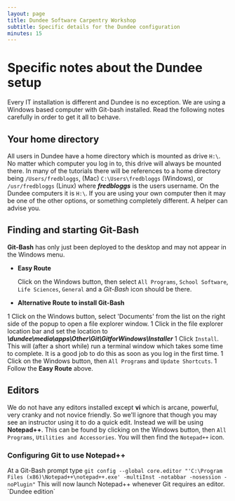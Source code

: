 ```yaml
---
layout: page
title: Dundee Software Carpentry Workshop
subtitle: Specific details for the Dundee configuration
minutes: 15
---
```

# Specific notes about the Dundee setup

Every IT installation is different and Dundee is no exception. We are using a Windows based computer with Git-bash installed. 
Read the following notes carefully in order to get it all to behave.

## Your home directory
All users in Dundee have a home directory which is mounted as drive `H:\`. No matter which computer you log in to, 
this drive will always be mounted there. In many of the tutorials there will be references to a home directory 
being `/Users/fredbloggs`, (Mac) `C:\Users\fredbloggs` (Windows), or `/usr/fredbloggs` (Linux) where __*fredbloggs*__ 
is the users username. On the Dundee computers it is `H:\`. If you are using your own computer then it may be one 
of the other options, or something completely different. A helper can advise you.

## Finding and starting Git-Bash
**Git-Bash** has only just been deployed to the desktop and may not appear in the Windows menu.

* **Easy Route**

    Click on the Windows button, then select `All Programs`, `School Software`, `Life Sciences`, `General` and a *Git-Bash* icon should be there.

* **Alternative Route to install Git-Bash**

1  Click on the Windows button, select 'Documents' from the list on the right side of the popup to open a file explorer window.
1  Click in the file explorer location bar and set the location to **_\\dundee\media\apps\Other\Git\GitforWindows\Installer_**
1  Click `Install`. This will (after a short while) run a terminal window which takes some time to complete. It is a good job to do this as soon as you log in the first time.
1 Click on the Windows button, then `All Programs` and `Update Shortcuts`. 
1 Follow the **Easy Route** above.


## Editors
We do not have any editors installed except **vi** which is arcane, powerful, very cranky and not novice friendly. So we'll ignore that 
though you may see an instructor using it to do a quick edit. Instead we will be using **Notepad++**. This can be found by clicking on the Windows button, then `All Programs`, `Utilities and Accessories`. You will then find the `Notepad++` icon.

### Configuring Git to use Notepad++
At a Git-Bash prompt type
```git config --global core.editor "'C:\Program Files (x86)\Notepad++\notepad++.exe' -multiInst -notabbar -nosession -noPlugin"```
This will now launch Notepad++ whenever Git requires an editor.
\`Dundee edition\`
